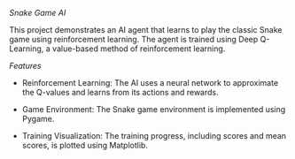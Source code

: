 *Snake Game AI* 
  
  This project demonstrates an AI agent that learns to play the classic Snake game using reinforcement learning. The agent is trained using Deep Q-Learning, a value-based method of reinforcement learning.

*Features*

  - Reinforcement Learning: The AI uses a neural network to approximate the Q-values and learns from its actions and rewards.
  
  - Game Environment: The Snake game environment is implemented using Pygame.
  
  - Training Visualization: The training progress, including scores and mean scores, is plotted using Matplotlib.
